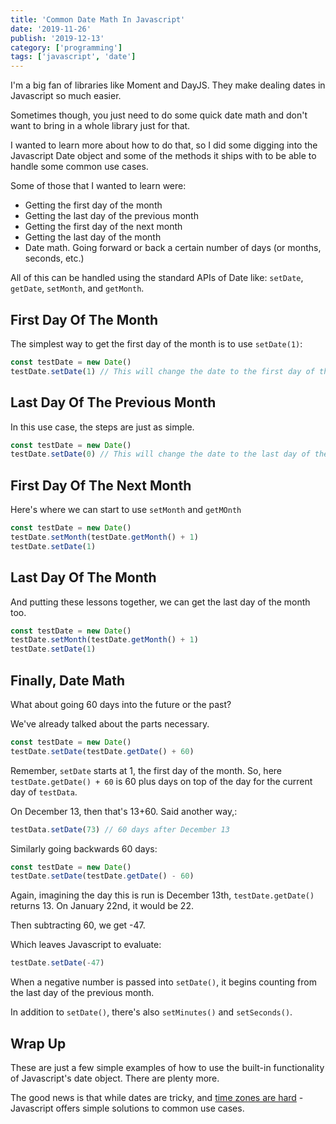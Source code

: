 ```yaml
---
title: 'Common Date Math In Javascript'
date: '2019-11-26'
publish: '2019-12-13'
category: ['programming']
tags: ['javascript', 'date']
---
```


I'm a big fan of libraries like Moment and DayJS. They make dealing dates in Javascript so much easier.

Sometimes though, you just need to do some quick date math and don't want to bring in a whole library just for that.

I wanted to learn more about how to do that, so I did some digging into the Javascript Date object and some of the methods it ships with to be able to handle some common use cases.

Some of those that I wanted to learn were:

-   Getting the first day of the month
-   Getting the last day of the previous month
-   Getting the first day of the next month
-   Getting the last day of the month
-   Date math. Going forward or back a certain number of days (or months, seconds, etc.)

All of this can be handled using the standard APIs of Date like: `setDate`, `getDate`, `setMonth`, and `getMonth`.

## First Day Of The Month

The simplest way to get the first day of the month is to use `setDate(1)`:

```javascript
const testDate = new Date()
testDate.setDate(1) // This will change the date to the first day of the current month
```

## Last Day Of The Previous Month

In this use case, the steps are just as simple.

```javascript
const testDate = new Date()
testDate.setDate(0) // This will change the date to the last day of the previous month
```

## First Day Of The Next Month

Here's where we can start to use `setMonth` and `getMOnth`

```javascript
const testDate = new Date()
testDate.setMonth(testDate.getMonth() + 1)
testDate.setDate(1)
```

## Last Day Of The Month

And putting these lessons together, we can get the last day of the month too.

```javascript
const testDate = new Date()
testDate.setMonth(testDate.getMonth() + 1)
testDate.setDate(1)
```

## Finally, Date Math

What about going 60 days into the future or the past?

We've already talked about the parts necessary.

```javascript
const testDate = new Date()
testDate.setDate(testDate.getDate() + 60)
```

Remember, `setDate` starts at 1, the first day of the month. So, here `testDate.getDate() + 60` is 60 plus days on top of the day for the current day of `testData`.

On December 13, then that's 13+60. Said another way,:

```javascript
testData.setDate(73) // 60 days after December 13
```

Similarly going backwards 60 days:

```javascript
const testDate = new Date()
testDate.setDate(testDate.getDate() - 60)
```

Again, imagining the day this is run is December 13th, `testDate.getDate()` returns 13. On January 22nd, it would be 22.

Then subtracting 60, we get -47.

Which leaves Javascript to evaluate:

```javascript
testDate.setDate(-47)
```

When a negative number is passed into `setDate()`, it begins counting from the last day of the previous month.

In addition to `setDate()`, there's also `setMinutes()` and `setSeconds()`.

## Wrap Up

These are just a few simple examples of how to use the built-in functionality of Javascript's date object. There are plenty more.

The good news is that while dates are tricky, and [time zones are hard](https://www.youtube.com/watch?v=-5wpm-gesOY) - Javascript offers simple solutions to common use cases.
